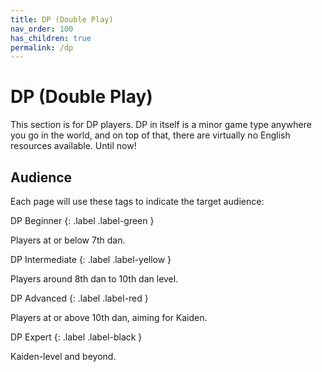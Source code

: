 ```yaml
---
title: DP (Double Play)
nav_order: 100
has_children: true
permalink: /dp
---
```


# DP (Double Play)

This section is for DP players. DP in itself is a minor game type anywhere you go in the world, and on top of that, there are virtually no English resources available. Until now!

## Audience

Each page will use these tags to indicate the target audience:

DP Beginner
{: .label .label-green }

Players at or below 7th dan.

DP Intermediate
{: .label .label-yellow }

Players around 8th dan to 10th dan level.

DP Advanced
{: .label .label-red }

Players at or above 10th dan, aiming for Kaiden.

DP Expert
{: .label .label-black }

Kaiden-level and beyond.